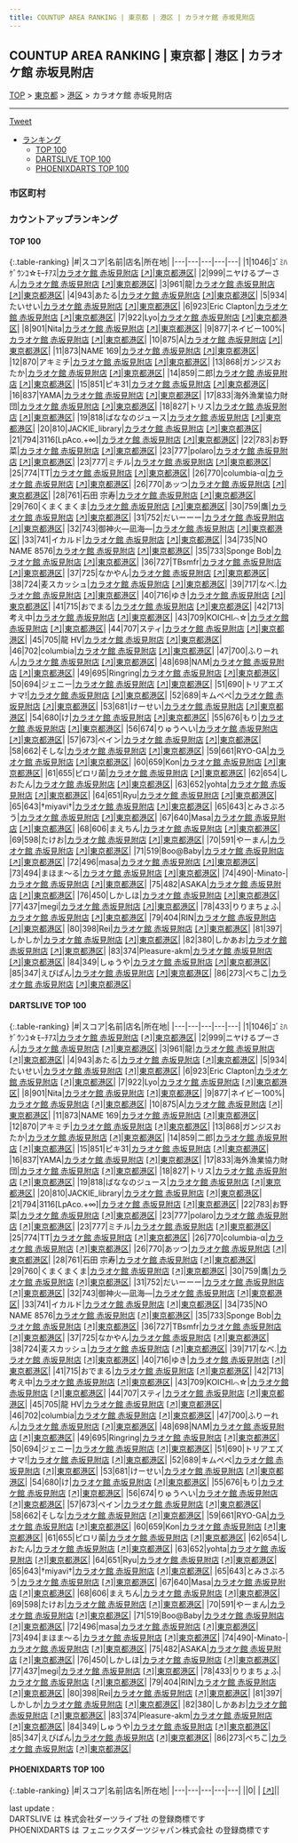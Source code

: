 ```yaml
---
title: COUNTUP AREA RANKING | 東京都 | 港区 | カラオケ館 赤坂見附店
---
```

## COUNTUP AREA RANKING | 東京都 | 港区 | カラオケ館 赤坂見附店

[TOP](/darts/rank/) > [東京都](/darts/rank/東京都/) > [港区](/darts/rank/東京都/港区/) > カラオケ館 赤坂見附店

___

<a href="https://twitter.com/share?ref_src=twsrc%5Etfw" data-text="COUNTUP AREA RANKING | 東京都港区カラオケ館 赤坂見附店" class="twitter-share-button" data-hashtags="DARTSLIVE,PHOENIXDARTS,darts,ダーツ" data-show-count="false">Tweet</a>

* [ランキング](#カウントアップランキング)
    * [TOP 100](#top-100)
    * [DARTSLIVE TOP 100](#dartslive-top-100)
    * [PHOENIXDARTS TOP 100](#phoenixdarts-top-100)

### 市区町村

<ul>

</ul>

### カウントアップランキング

#### TOP 100



{:.table-ranking}
|#|スコア|名前|店名|所在地|
|---|---|---|---|---|
|1|1046|<span class="rank-name-dl">ｺﾞﾐﾊｹﾞｳﾝｺ☆ﾓｰﾁｱｽ</span>|<a href="/darts/rank/shops/045cc229bdb85e05f454cb89828a1cfe.html">カラオケ館 赤坂見附店</a> <a href="https://search.dartslive.com/jp/shop/045cc229bdb85e05f454cb89828a1cfe">[↗]</a>|<a href="/darts/rank/東京都/港区">東京都港区</a>|
|2|999|<span class="rank-name-dl">ニヤけるプーさん</span>|<a href="/darts/rank/shops/045cc229bdb85e05f454cb89828a1cfe.html">カラオケ館 赤坂見附店</a> <a href="https://search.dartslive.com/jp/shop/045cc229bdb85e05f454cb89828a1cfe">[↗]</a>|<a href="/darts/rank/東京都/港区">東京都港区</a>|
|3|961|<span class="rank-name-dl">龍</span>|<a href="/darts/rank/shops/045cc229bdb85e05f454cb89828a1cfe.html">カラオケ館 赤坂見附店</a> <a href="https://search.dartslive.com/jp/shop/045cc229bdb85e05f454cb89828a1cfe">[↗]</a>|<a href="/darts/rank/東京都/港区">東京都港区</a>|
|4|943|<span class="rank-name-dl">あたる</span>|<a href="/darts/rank/shops/045cc229bdb85e05f454cb89828a1cfe.html">カラオケ館 赤坂見附店</a> <a href="https://search.dartslive.com/jp/shop/045cc229bdb85e05f454cb89828a1cfe">[↗]</a>|<a href="/darts/rank/東京都/港区">東京都港区</a>|
|5|934|<span class="rank-name-dl">たいせい</span>|<a href="/darts/rank/shops/045cc229bdb85e05f454cb89828a1cfe.html">カラオケ館 赤坂見附店</a> <a href="https://search.dartslive.com/jp/shop/045cc229bdb85e05f454cb89828a1cfe">[↗]</a>|<a href="/darts/rank/東京都/港区">東京都港区</a>|
|6|923|<span class="rank-name-dl">Eric Clapton</span>|<a href="/darts/rank/shops/045cc229bdb85e05f454cb89828a1cfe.html">カラオケ館 赤坂見附店</a> <a href="https://search.dartslive.com/jp/shop/045cc229bdb85e05f454cb89828a1cfe">[↗]</a>|<a href="/darts/rank/東京都/港区">東京都港区</a>|
|7|922|<span class="rank-name-dl">Lyo</span>|<a href="/darts/rank/shops/045cc229bdb85e05f454cb89828a1cfe.html">カラオケ館 赤坂見附店</a> <a href="https://search.dartslive.com/jp/shop/045cc229bdb85e05f454cb89828a1cfe">[↗]</a>|<a href="/darts/rank/東京都/港区">東京都港区</a>|
|8|901|<span class="rank-name-dl">Nita</span>|<a href="/darts/rank/shops/045cc229bdb85e05f454cb89828a1cfe.html">カラオケ館 赤坂見附店</a> <a href="https://search.dartslive.com/jp/shop/045cc229bdb85e05f454cb89828a1cfe">[↗]</a>|<a href="/darts/rank/東京都/港区">東京都港区</a>|
|9|877|<span class="rank-name-dl">ネイビー100%</span>|<a href="/darts/rank/shops/045cc229bdb85e05f454cb89828a1cfe.html">カラオケ館 赤坂見附店</a> <a href="https://search.dartslive.com/jp/shop/045cc229bdb85e05f454cb89828a1cfe">[↗]</a>|<a href="/darts/rank/東京都/港区">東京都港区</a>|
|10|875|<span class="rank-name-dl">A</span>|<a href="/darts/rank/shops/045cc229bdb85e05f454cb89828a1cfe.html">カラオケ館 赤坂見附店</a> <a href="https://search.dartslive.com/jp/shop/045cc229bdb85e05f454cb89828a1cfe">[↗]</a>|<a href="/darts/rank/東京都/港区">東京都港区</a>|
|11|873|<span class="rank-name-dl">NAME 169</span>|<a href="/darts/rank/shops/045cc229bdb85e05f454cb89828a1cfe.html">カラオケ館 赤坂見附店</a> <a href="https://search.dartslive.com/jp/shop/045cc229bdb85e05f454cb89828a1cfe">[↗]</a>|<a href="/darts/rank/東京都/港区">東京都港区</a>|
|12|870|<span class="rank-name-dl">アキミチ</span>|<a href="/darts/rank/shops/045cc229bdb85e05f454cb89828a1cfe.html">カラオケ館 赤坂見附店</a> <a href="https://search.dartslive.com/jp/shop/045cc229bdb85e05f454cb89828a1cfe">[↗]</a>|<a href="/darts/rank/東京都/港区">東京都港区</a>|
|13|868|<span class="rank-name-dl">ガンジスおたか</span>|<a href="/darts/rank/shops/045cc229bdb85e05f454cb89828a1cfe.html">カラオケ館 赤坂見附店</a> <a href="https://search.dartslive.com/jp/shop/045cc229bdb85e05f454cb89828a1cfe">[↗]</a>|<a href="/darts/rank/東京都/港区">東京都港区</a>|
|14|859|<span class="rank-name-dl">二郎</span>|<a href="/darts/rank/shops/045cc229bdb85e05f454cb89828a1cfe.html">カラオケ館 赤坂見附店</a> <a href="https://search.dartslive.com/jp/shop/045cc229bdb85e05f454cb89828a1cfe">[↗]</a>|<a href="/darts/rank/東京都/港区">東京都港区</a>|
|15|851|<span class="rank-name-dl">ピキ31</span>|<a href="/darts/rank/shops/045cc229bdb85e05f454cb89828a1cfe.html">カラオケ館 赤坂見附店</a> <a href="https://search.dartslive.com/jp/shop/045cc229bdb85e05f454cb89828a1cfe">[↗]</a>|<a href="/darts/rank/東京都/港区">東京都港区</a>|
|16|837|<span class="rank-name-dl">YAMA</span>|<a href="/darts/rank/shops/045cc229bdb85e05f454cb89828a1cfe.html">カラオケ館 赤坂見附店</a> <a href="https://search.dartslive.com/jp/shop/045cc229bdb85e05f454cb89828a1cfe">[↗]</a>|<a href="/darts/rank/東京都/港区">東京都港区</a>|
|17|833|<span class="rank-name-dl">海外漁業協力財団</span>|<a href="/darts/rank/shops/045cc229bdb85e05f454cb89828a1cfe.html">カラオケ館 赤坂見附店</a> <a href="https://search.dartslive.com/jp/shop/045cc229bdb85e05f454cb89828a1cfe">[↗]</a>|<a href="/darts/rank/東京都/港区">東京都港区</a>|
|18|827|<span class="rank-name-dl">トリス</span>|<a href="/darts/rank/shops/045cc229bdb85e05f454cb89828a1cfe.html">カラオケ館 赤坂見附店</a> <a href="https://search.dartslive.com/jp/shop/045cc229bdb85e05f454cb89828a1cfe">[↗]</a>|<a href="/darts/rank/東京都/港区">東京都港区</a>|
|19|818|<span class="rank-name-dl">ばななのジュース</span>|<a href="/darts/rank/shops/045cc229bdb85e05f454cb89828a1cfe.html">カラオケ館 赤坂見附店</a> <a href="https://search.dartslive.com/jp/shop/045cc229bdb85e05f454cb89828a1cfe">[↗]</a>|<a href="/darts/rank/東京都/港区">東京都港区</a>|
|20|810|<span class="rank-name-dl">JACKIE_library</span>|<a href="/darts/rank/shops/045cc229bdb85e05f454cb89828a1cfe.html">カラオケ館 赤坂見附店</a> <a href="https://search.dartslive.com/jp/shop/045cc229bdb85e05f454cb89828a1cfe">[↗]</a>|<a href="/darts/rank/東京都/港区">東京都港区</a>|
|21|794|<span class="rank-name-dl">3116[LpAco.+∞]</span>|<a href="/darts/rank/shops/045cc229bdb85e05f454cb89828a1cfe.html">カラオケ館 赤坂見附店</a> <a href="https://search.dartslive.com/jp/shop/045cc229bdb85e05f454cb89828a1cfe">[↗]</a>|<a href="/darts/rank/東京都/港区">東京都港区</a>|
|22|783|<span class="rank-name-dl">お野菜</span>|<a href="/darts/rank/shops/045cc229bdb85e05f454cb89828a1cfe.html">カラオケ館 赤坂見附店</a> <a href="https://search.dartslive.com/jp/shop/045cc229bdb85e05f454cb89828a1cfe">[↗]</a>|<a href="/darts/rank/東京都/港区">東京都港区</a>|
|23|777|<span class="rank-name-dl">polaro</span>|<a href="/darts/rank/shops/045cc229bdb85e05f454cb89828a1cfe.html">カラオケ館 赤坂見附店</a> <a href="https://search.dartslive.com/jp/shop/045cc229bdb85e05f454cb89828a1cfe">[↗]</a>|<a href="/darts/rank/東京都/港区">東京都港区</a>|
|23|777|<span class="rank-name-dl">ミチル</span>|<a href="/darts/rank/shops/045cc229bdb85e05f454cb89828a1cfe.html">カラオケ館 赤坂見附店</a> <a href="https://search.dartslive.com/jp/shop/045cc229bdb85e05f454cb89828a1cfe">[↗]</a>|<a href="/darts/rank/東京都/港区">東京都港区</a>|
|25|774|<span class="rank-name-dl">TT</span>|<a href="/darts/rank/shops/045cc229bdb85e05f454cb89828a1cfe.html">カラオケ館 赤坂見附店</a> <a href="https://search.dartslive.com/jp/shop/045cc229bdb85e05f454cb89828a1cfe">[↗]</a>|<a href="/darts/rank/東京都/港区">東京都港区</a>|
|26|770|<span class="rank-name-dl">columbia-α</span>|<a href="/darts/rank/shops/045cc229bdb85e05f454cb89828a1cfe.html">カラオケ館 赤坂見附店</a> <a href="https://search.dartslive.com/jp/shop/045cc229bdb85e05f454cb89828a1cfe">[↗]</a>|<a href="/darts/rank/東京都/港区">東京都港区</a>|
|26|770|<span class="rank-name-dl">あッつ</span>|<a href="/darts/rank/shops/045cc229bdb85e05f454cb89828a1cfe.html">カラオケ館 赤坂見附店</a> <a href="https://search.dartslive.com/jp/shop/045cc229bdb85e05f454cb89828a1cfe">[↗]</a>|<a href="/darts/rank/東京都/港区">東京都港区</a>|
|28|761|<span class="rank-name-dl">石田 宗寿</span>|<a href="/darts/rank/shops/045cc229bdb85e05f454cb89828a1cfe.html">カラオケ館 赤坂見附店</a> <a href="https://search.dartslive.com/jp/shop/045cc229bdb85e05f454cb89828a1cfe">[↗]</a>|<a href="/darts/rank/東京都/港区">東京都港区</a>|
|29|760|<span class="rank-name-dl">くまくまくま</span>|<a href="/darts/rank/shops/045cc229bdb85e05f454cb89828a1cfe.html">カラオケ館 赤坂見附店</a> <a href="https://search.dartslive.com/jp/shop/045cc229bdb85e05f454cb89828a1cfe">[↗]</a>|<a href="/darts/rank/東京都/港区">東京都港区</a>|
|30|759|<span class="rank-name-dl">鷹</span>|<a href="/darts/rank/shops/045cc229bdb85e05f454cb89828a1cfe.html">カラオケ館 赤坂見附店</a> <a href="https://search.dartslive.com/jp/shop/045cc229bdb85e05f454cb89828a1cfe">[↗]</a>|<a href="/darts/rank/東京都/港区">東京都港区</a>|
|31|752|<span class="rank-name-dl">だいーーー</span>|<a href="/darts/rank/shops/045cc229bdb85e05f454cb89828a1cfe.html">カラオケ館 赤坂見附店</a> <a href="https://search.dartslive.com/jp/shop/045cc229bdb85e05f454cb89828a1cfe">[↗]</a>|<a href="/darts/rank/東京都/港区">東京都港区</a>|
|32|743|<span class="rank-name-dl">御神火―凪海―</span>|<a href="/darts/rank/shops/045cc229bdb85e05f454cb89828a1cfe.html">カラオケ館 赤坂見附店</a> <a href="https://search.dartslive.com/jp/shop/045cc229bdb85e05f454cb89828a1cfe">[↗]</a>|<a href="/darts/rank/東京都/港区">東京都港区</a>|
|33|741|<span class="rank-name-dl">イカルド</span>|<a href="/darts/rank/shops/045cc229bdb85e05f454cb89828a1cfe.html">カラオケ館 赤坂見附店</a> <a href="https://search.dartslive.com/jp/shop/045cc229bdb85e05f454cb89828a1cfe">[↗]</a>|<a href="/darts/rank/東京都/港区">東京都港区</a>|
|34|735|<span class="rank-name-dl">NO NAME 8576</span>|<a href="/darts/rank/shops/045cc229bdb85e05f454cb89828a1cfe.html">カラオケ館 赤坂見附店</a> <a href="https://search.dartslive.com/jp/shop/045cc229bdb85e05f454cb89828a1cfe">[↗]</a>|<a href="/darts/rank/東京都/港区">東京都港区</a>|
|35|733|<span class="rank-name-dl">Sponge Bob</span>|<a href="/darts/rank/shops/045cc229bdb85e05f454cb89828a1cfe.html">カラオケ館 赤坂見附店</a> <a href="https://search.dartslive.com/jp/shop/045cc229bdb85e05f454cb89828a1cfe">[↗]</a>|<a href="/darts/rank/東京都/港区">東京都港区</a>|
|36|727|<span class="rank-name-dl">TBsmfr</span>|<a href="/darts/rank/shops/045cc229bdb85e05f454cb89828a1cfe.html">カラオケ館 赤坂見附店</a> <a href="https://search.dartslive.com/jp/shop/045cc229bdb85e05f454cb89828a1cfe">[↗]</a>|<a href="/darts/rank/東京都/港区">東京都港区</a>|
|37|725|<span class="rank-name-dl">なかやん</span>|<a href="/darts/rank/shops/045cc229bdb85e05f454cb89828a1cfe.html">カラオケ館 赤坂見附店</a> <a href="https://search.dartslive.com/jp/shop/045cc229bdb85e05f454cb89828a1cfe">[↗]</a>|<a href="/darts/rank/東京都/港区">東京都港区</a>|
|38|724|<span class="rank-name-dl">麦スカッシュ</span>|<a href="/darts/rank/shops/045cc229bdb85e05f454cb89828a1cfe.html">カラオケ館 赤坂見附店</a> <a href="https://search.dartslive.com/jp/shop/045cc229bdb85e05f454cb89828a1cfe">[↗]</a>|<a href="/darts/rank/東京都/港区">東京都港区</a>|
|39|717|<span class="rank-name-dl">なべ.</span>|<a href="/darts/rank/shops/045cc229bdb85e05f454cb89828a1cfe.html">カラオケ館 赤坂見附店</a> <a href="https://search.dartslive.com/jp/shop/045cc229bdb85e05f454cb89828a1cfe">[↗]</a>|<a href="/darts/rank/東京都/港区">東京都港区</a>|
|40|716|<span class="rank-name-dl">ゆき</span>|<a href="/darts/rank/shops/045cc229bdb85e05f454cb89828a1cfe.html">カラオケ館 赤坂見附店</a> <a href="https://search.dartslive.com/jp/shop/045cc229bdb85e05f454cb89828a1cfe">[↗]</a>|<a href="/darts/rank/東京都/港区">東京都港区</a>|
|41|715|<span class="rank-name-dl">おでまる</span>|<a href="/darts/rank/shops/045cc229bdb85e05f454cb89828a1cfe.html">カラオケ館 赤坂見附店</a> <a href="https://search.dartslive.com/jp/shop/045cc229bdb85e05f454cb89828a1cfe">[↗]</a>|<a href="/darts/rank/東京都/港区">東京都港区</a>|
|42|713|<span class="rank-name-dl">考え中</span>|<a href="/darts/rank/shops/045cc229bdb85e05f454cb89828a1cfe.html">カラオケ館 赤坂見附店</a> <a href="https://search.dartslive.com/jp/shop/045cc229bdb85e05f454cb89828a1cfe">[↗]</a>|<a href="/darts/rank/東京都/港区">東京都港区</a>|
|43|709|<span class="rank-name-dl">KOICHI⌒☆</span>|<a href="/darts/rank/shops/045cc229bdb85e05f454cb89828a1cfe.html">カラオケ館 赤坂見附店</a> <a href="https://search.dartslive.com/jp/shop/045cc229bdb85e05f454cb89828a1cfe">[↗]</a>|<a href="/darts/rank/東京都/港区">東京都港区</a>|
|44|707|<span class="rank-name-dl">スティ</span>|<a href="/darts/rank/shops/045cc229bdb85e05f454cb89828a1cfe.html">カラオケ館 赤坂見附店</a> <a href="https://search.dartslive.com/jp/shop/045cc229bdb85e05f454cb89828a1cfe">[↗]</a>|<a href="/darts/rank/東京都/港区">東京都港区</a>|
|45|705|<span class="rank-name-dl">龍 HV</span>|<a href="/darts/rank/shops/045cc229bdb85e05f454cb89828a1cfe.html">カラオケ館 赤坂見附店</a> <a href="https://search.dartslive.com/jp/shop/045cc229bdb85e05f454cb89828a1cfe">[↗]</a>|<a href="/darts/rank/東京都/港区">東京都港区</a>|
|46|702|<span class="rank-name-dl">columbia</span>|<a href="/darts/rank/shops/045cc229bdb85e05f454cb89828a1cfe.html">カラオケ館 赤坂見附店</a> <a href="https://search.dartslive.com/jp/shop/045cc229bdb85e05f454cb89828a1cfe">[↗]</a>|<a href="/darts/rank/東京都/港区">東京都港区</a>|
|47|700|<span class="rank-name-dl">ふりーれん</span>|<a href="/darts/rank/shops/045cc229bdb85e05f454cb89828a1cfe.html">カラオケ館 赤坂見附店</a> <a href="https://search.dartslive.com/jp/shop/045cc229bdb85e05f454cb89828a1cfe">[↗]</a>|<a href="/darts/rank/東京都/港区">東京都港区</a>|
|48|698|<span class="rank-name-dl">NΛM</span>|<a href="/darts/rank/shops/045cc229bdb85e05f454cb89828a1cfe.html">カラオケ館 赤坂見附店</a> <a href="https://search.dartslive.com/jp/shop/045cc229bdb85e05f454cb89828a1cfe">[↗]</a>|<a href="/darts/rank/東京都/港区">東京都港区</a>|
|49|695|<span class="rank-name-dl">Ringring</span>|<a href="/darts/rank/shops/045cc229bdb85e05f454cb89828a1cfe.html">カラオケ館 赤坂見附店</a> <a href="https://search.dartslive.com/jp/shop/045cc229bdb85e05f454cb89828a1cfe">[↗]</a>|<a href="/darts/rank/東京都/港区">東京都港区</a>|
|50|694|<span class="rank-name-dl">ジェニー</span>|<a href="/darts/rank/shops/045cc229bdb85e05f454cb89828a1cfe.html">カラオケ館 赤坂見附店</a> <a href="https://search.dartslive.com/jp/shop/045cc229bdb85e05f454cb89828a1cfe">[↗]</a>|<a href="/darts/rank/東京都/港区">東京都港区</a>|
|51|690|<span class="rank-name-dl">トリアエズナマ!</span>|<a href="/darts/rank/shops/045cc229bdb85e05f454cb89828a1cfe.html">カラオケ館 赤坂見附店</a> <a href="https://search.dartslive.com/jp/shop/045cc229bdb85e05f454cb89828a1cfe">[↗]</a>|<a href="/darts/rank/東京都/港区">東京都港区</a>|
|52|689|<span class="rank-name-dl">キムぺぺ</span>|<a href="/darts/rank/shops/045cc229bdb85e05f454cb89828a1cfe.html">カラオケ館 赤坂見附店</a> <a href="https://search.dartslive.com/jp/shop/045cc229bdb85e05f454cb89828a1cfe">[↗]</a>|<a href="/darts/rank/東京都/港区">東京都港区</a>|
|53|681|<span class="rank-name-dl">けーせい</span>|<a href="/darts/rank/shops/045cc229bdb85e05f454cb89828a1cfe.html">カラオケ館 赤坂見附店</a> <a href="https://search.dartslive.com/jp/shop/045cc229bdb85e05f454cb89828a1cfe">[↗]</a>|<a href="/darts/rank/東京都/港区">東京都港区</a>|
|54|680|<span class="rank-name-dl">け</span>|<a href="/darts/rank/shops/045cc229bdb85e05f454cb89828a1cfe.html">カラオケ館 赤坂見附店</a> <a href="https://search.dartslive.com/jp/shop/045cc229bdb85e05f454cb89828a1cfe">[↗]</a>|<a href="/darts/rank/東京都/港区">東京都港区</a>|
|55|676|<span class="rank-name-dl">もり</span>|<a href="/darts/rank/shops/045cc229bdb85e05f454cb89828a1cfe.html">カラオケ館 赤坂見附店</a> <a href="https://search.dartslive.com/jp/shop/045cc229bdb85e05f454cb89828a1cfe">[↗]</a>|<a href="/darts/rank/東京都/港区">東京都港区</a>|
|56|674|<span class="rank-name-dl">りゅうへい</span>|<a href="/darts/rank/shops/045cc229bdb85e05f454cb89828a1cfe.html">カラオケ館 赤坂見附店</a> <a href="https://search.dartslive.com/jp/shop/045cc229bdb85e05f454cb89828a1cfe">[↗]</a>|<a href="/darts/rank/東京都/港区">東京都港区</a>|
|57|673|<span class="rank-name-dl">ペイン</span>|<a href="/darts/rank/shops/045cc229bdb85e05f454cb89828a1cfe.html">カラオケ館 赤坂見附店</a> <a href="https://search.dartslive.com/jp/shop/045cc229bdb85e05f454cb89828a1cfe">[↗]</a>|<a href="/darts/rank/東京都/港区">東京都港区</a>|
|58|662|<span class="rank-name-dl">そしな</span>|<a href="/darts/rank/shops/045cc229bdb85e05f454cb89828a1cfe.html">カラオケ館 赤坂見附店</a> <a href="https://search.dartslive.com/jp/shop/045cc229bdb85e05f454cb89828a1cfe">[↗]</a>|<a href="/darts/rank/東京都/港区">東京都港区</a>|
|59|661|<span class="rank-name-dl">RYO-GA</span>|<a href="/darts/rank/shops/045cc229bdb85e05f454cb89828a1cfe.html">カラオケ館 赤坂見附店</a> <a href="https://search.dartslive.com/jp/shop/045cc229bdb85e05f454cb89828a1cfe">[↗]</a>|<a href="/darts/rank/東京都/港区">東京都港区</a>|
|60|659|<span class="rank-name-dl">Kon</span>|<a href="/darts/rank/shops/045cc229bdb85e05f454cb89828a1cfe.html">カラオケ館 赤坂見附店</a> <a href="https://search.dartslive.com/jp/shop/045cc229bdb85e05f454cb89828a1cfe">[↗]</a>|<a href="/darts/rank/東京都/港区">東京都港区</a>|
|61|655|<span class="rank-name-dl">ピロリ菌</span>|<a href="/darts/rank/shops/045cc229bdb85e05f454cb89828a1cfe.html">カラオケ館 赤坂見附店</a> <a href="https://search.dartslive.com/jp/shop/045cc229bdb85e05f454cb89828a1cfe">[↗]</a>|<a href="/darts/rank/東京都/港区">東京都港区</a>|
|62|654|<span class="rank-name-dl">しおたん</span>|<a href="/darts/rank/shops/045cc229bdb85e05f454cb89828a1cfe.html">カラオケ館 赤坂見附店</a> <a href="https://search.dartslive.com/jp/shop/045cc229bdb85e05f454cb89828a1cfe">[↗]</a>|<a href="/darts/rank/東京都/港区">東京都港区</a>|
|63|652|<span class="rank-name-dl">yohta</span>|<a href="/darts/rank/shops/045cc229bdb85e05f454cb89828a1cfe.html">カラオケ館 赤坂見附店</a> <a href="https://search.dartslive.com/jp/shop/045cc229bdb85e05f454cb89828a1cfe">[↗]</a>|<a href="/darts/rank/東京都/港区">東京都港区</a>|
|64|651|<span class="rank-name-dl">Ryu</span>|<a href="/darts/rank/shops/045cc229bdb85e05f454cb89828a1cfe.html">カラオケ館 赤坂見附店</a> <a href="https://search.dartslive.com/jp/shop/045cc229bdb85e05f454cb89828a1cfe">[↗]</a>|<a href="/darts/rank/東京都/港区">東京都港区</a>|
|65|643|<span class="rank-name-dl">†miyavi†</span>|<a href="/darts/rank/shops/045cc229bdb85e05f454cb89828a1cfe.html">カラオケ館 赤坂見附店</a> <a href="https://search.dartslive.com/jp/shop/045cc229bdb85e05f454cb89828a1cfe">[↗]</a>|<a href="/darts/rank/東京都/港区">東京都港区</a>|
|65|643|<span class="rank-name-dl">とみさぶろう</span>|<a href="/darts/rank/shops/045cc229bdb85e05f454cb89828a1cfe.html">カラオケ館 赤坂見附店</a> <a href="https://search.dartslive.com/jp/shop/045cc229bdb85e05f454cb89828a1cfe">[↗]</a>|<a href="/darts/rank/東京都/港区">東京都港区</a>|
|67|640|<span class="rank-name-dl">Masa</span>|<a href="/darts/rank/shops/045cc229bdb85e05f454cb89828a1cfe.html">カラオケ館 赤坂見附店</a> <a href="https://search.dartslive.com/jp/shop/045cc229bdb85e05f454cb89828a1cfe">[↗]</a>|<a href="/darts/rank/東京都/港区">東京都港区</a>|
|68|606|<span class="rank-name-dl">まえちん</span>|<a href="/darts/rank/shops/045cc229bdb85e05f454cb89828a1cfe.html">カラオケ館 赤坂見附店</a> <a href="https://search.dartslive.com/jp/shop/045cc229bdb85e05f454cb89828a1cfe">[↗]</a>|<a href="/darts/rank/東京都/港区">東京都港区</a>|
|69|598|<span class="rank-name-dl">たけお</span>|<a href="/darts/rank/shops/045cc229bdb85e05f454cb89828a1cfe.html">カラオケ館 赤坂見附店</a> <a href="https://search.dartslive.com/jp/shop/045cc229bdb85e05f454cb89828a1cfe">[↗]</a>|<a href="/darts/rank/東京都/港区">東京都港区</a>|
|70|591|<span class="rank-name-dl">やーまん</span>|<a href="/darts/rank/shops/045cc229bdb85e05f454cb89828a1cfe.html">カラオケ館 赤坂見附店</a> <a href="https://search.dartslive.com/jp/shop/045cc229bdb85e05f454cb89828a1cfe">[↗]</a>|<a href="/darts/rank/東京都/港区">東京都港区</a>|
|71|519|<span class="rank-name-dl">Boo@Baby</span>|<a href="/darts/rank/shops/045cc229bdb85e05f454cb89828a1cfe.html">カラオケ館 赤坂見附店</a> <a href="https://search.dartslive.com/jp/shop/045cc229bdb85e05f454cb89828a1cfe">[↗]</a>|<a href="/darts/rank/東京都/港区">東京都港区</a>|
|72|496|<span class="rank-name-dl">masa</span>|<a href="/darts/rank/shops/045cc229bdb85e05f454cb89828a1cfe.html">カラオケ館 赤坂見附店</a> <a href="https://search.dartslive.com/jp/shop/045cc229bdb85e05f454cb89828a1cfe">[↗]</a>|<a href="/darts/rank/東京都/港区">東京都港区</a>|
|73|494|<span class="rank-name-dl">まほま〜る</span>|<a href="/darts/rank/shops/045cc229bdb85e05f454cb89828a1cfe.html">カラオケ館 赤坂見附店</a> <a href="https://search.dartslive.com/jp/shop/045cc229bdb85e05f454cb89828a1cfe">[↗]</a>|<a href="/darts/rank/東京都/港区">東京都港区</a>|
|74|490|<span class="rank-name-dl">-Minato-</span>|<a href="/darts/rank/shops/045cc229bdb85e05f454cb89828a1cfe.html">カラオケ館 赤坂見附店</a> <a href="https://search.dartslive.com/jp/shop/045cc229bdb85e05f454cb89828a1cfe">[↗]</a>|<a href="/darts/rank/東京都/港区">東京都港区</a>|
|75|482|<span class="rank-name-dl">ASAKA</span>|<a href="/darts/rank/shops/045cc229bdb85e05f454cb89828a1cfe.html">カラオケ館 赤坂見附店</a> <a href="https://search.dartslive.com/jp/shop/045cc229bdb85e05f454cb89828a1cfe">[↗]</a>|<a href="/darts/rank/東京都/港区">東京都港区</a>|
|76|450|<span class="rank-name-dl">しかしほ</span>|<a href="/darts/rank/shops/045cc229bdb85e05f454cb89828a1cfe.html">カラオケ館 赤坂見附店</a> <a href="https://search.dartslive.com/jp/shop/045cc229bdb85e05f454cb89828a1cfe">[↗]</a>|<a href="/darts/rank/東京都/港区">東京都港区</a>|
|77|437|<span class="rank-name-dl">megi</span>|<a href="/darts/rank/shops/045cc229bdb85e05f454cb89828a1cfe.html">カラオケ館 赤坂見附店</a> <a href="https://search.dartslive.com/jp/shop/045cc229bdb85e05f454cb89828a1cfe">[↗]</a>|<a href="/darts/rank/東京都/港区">東京都港区</a>|
|78|433|<span class="rank-name-dl">りりまちょふ</span>|<a href="/darts/rank/shops/045cc229bdb85e05f454cb89828a1cfe.html">カラオケ館 赤坂見附店</a> <a href="https://search.dartslive.com/jp/shop/045cc229bdb85e05f454cb89828a1cfe">[↗]</a>|<a href="/darts/rank/東京都/港区">東京都港区</a>|
|79|404|<span class="rank-name-dl">RIN</span>|<a href="/darts/rank/shops/045cc229bdb85e05f454cb89828a1cfe.html">カラオケ館 赤坂見附店</a> <a href="https://search.dartslive.com/jp/shop/045cc229bdb85e05f454cb89828a1cfe">[↗]</a>|<a href="/darts/rank/東京都/港区">東京都港区</a>|
|80|398|<span class="rank-name-dl">Rei</span>|<a href="/darts/rank/shops/045cc229bdb85e05f454cb89828a1cfe.html">カラオケ館 赤坂見附店</a> <a href="https://search.dartslive.com/jp/shop/045cc229bdb85e05f454cb89828a1cfe">[↗]</a>|<a href="/darts/rank/東京都/港区">東京都港区</a>|
|81|397|<span class="rank-name-dl">しかしか</span>|<a href="/darts/rank/shops/045cc229bdb85e05f454cb89828a1cfe.html">カラオケ館 赤坂見附店</a> <a href="https://search.dartslive.com/jp/shop/045cc229bdb85e05f454cb89828a1cfe">[↗]</a>|<a href="/darts/rank/東京都/港区">東京都港区</a>|
|82|380|<span class="rank-name-dl">しかあお</span>|<a href="/darts/rank/shops/045cc229bdb85e05f454cb89828a1cfe.html">カラオケ館 赤坂見附店</a> <a href="https://search.dartslive.com/jp/shop/045cc229bdb85e05f454cb89828a1cfe">[↗]</a>|<a href="/darts/rank/東京都/港区">東京都港区</a>|
|83|374|<span class="rank-name-dl">Pleasure-akm</span>|<a href="/darts/rank/shops/045cc229bdb85e05f454cb89828a1cfe.html">カラオケ館 赤坂見附店</a> <a href="https://search.dartslive.com/jp/shop/045cc229bdb85e05f454cb89828a1cfe">[↗]</a>|<a href="/darts/rank/東京都/港区">東京都港区</a>|
|84|349|<span class="rank-name-dl">しゅうや</span>|<a href="/darts/rank/shops/045cc229bdb85e05f454cb89828a1cfe.html">カラオケ館 赤坂見附店</a> <a href="https://search.dartslive.com/jp/shop/045cc229bdb85e05f454cb89828a1cfe">[↗]</a>|<a href="/darts/rank/東京都/港区">東京都港区</a>|
|85|347|<span class="rank-name-dl">えびぱん</span>|<a href="/darts/rank/shops/045cc229bdb85e05f454cb89828a1cfe.html">カラオケ館 赤坂見附店</a> <a href="https://search.dartslive.com/jp/shop/045cc229bdb85e05f454cb89828a1cfe">[↗]</a>|<a href="/darts/rank/東京都/港区">東京都港区</a>|
|86|273|<span class="rank-name-dl">ぺちこ</span>|<a href="/darts/rank/shops/045cc229bdb85e05f454cb89828a1cfe.html">カラオケ館 赤坂見附店</a> <a href="https://search.dartslive.com/jp/shop/045cc229bdb85e05f454cb89828a1cfe">[↗]</a>|<a href="/darts/rank/東京都/港区">東京都港区</a>|


#### DARTSLIVE TOP 100



{:.table-ranking}
|#|スコア|名前|店名|所在地|
|---|---|---|---|---|
|1|1046|<span class="rank-name-dl">ｺﾞﾐﾊｹﾞｳﾝｺ☆ﾓｰﾁｱｽ</span>|<a href="/darts/rank/shops/045cc229bdb85e05f454cb89828a1cfe.html">カラオケ館 赤坂見附店</a> <a href="https://search.dartslive.com/jp/shop/045cc229bdb85e05f454cb89828a1cfe">[↗]</a>|<a href="/darts/rank/東京都/港区">東京都港区</a>|
|2|999|<span class="rank-name-dl">ニヤけるプーさん</span>|<a href="/darts/rank/shops/045cc229bdb85e05f454cb89828a1cfe.html">カラオケ館 赤坂見附店</a> <a href="https://search.dartslive.com/jp/shop/045cc229bdb85e05f454cb89828a1cfe">[↗]</a>|<a href="/darts/rank/東京都/港区">東京都港区</a>|
|3|961|<span class="rank-name-dl">龍</span>|<a href="/darts/rank/shops/045cc229bdb85e05f454cb89828a1cfe.html">カラオケ館 赤坂見附店</a> <a href="https://search.dartslive.com/jp/shop/045cc229bdb85e05f454cb89828a1cfe">[↗]</a>|<a href="/darts/rank/東京都/港区">東京都港区</a>|
|4|943|<span class="rank-name-dl">あたる</span>|<a href="/darts/rank/shops/045cc229bdb85e05f454cb89828a1cfe.html">カラオケ館 赤坂見附店</a> <a href="https://search.dartslive.com/jp/shop/045cc229bdb85e05f454cb89828a1cfe">[↗]</a>|<a href="/darts/rank/東京都/港区">東京都港区</a>|
|5|934|<span class="rank-name-dl">たいせい</span>|<a href="/darts/rank/shops/045cc229bdb85e05f454cb89828a1cfe.html">カラオケ館 赤坂見附店</a> <a href="https://search.dartslive.com/jp/shop/045cc229bdb85e05f454cb89828a1cfe">[↗]</a>|<a href="/darts/rank/東京都/港区">東京都港区</a>|
|6|923|<span class="rank-name-dl">Eric Clapton</span>|<a href="/darts/rank/shops/045cc229bdb85e05f454cb89828a1cfe.html">カラオケ館 赤坂見附店</a> <a href="https://search.dartslive.com/jp/shop/045cc229bdb85e05f454cb89828a1cfe">[↗]</a>|<a href="/darts/rank/東京都/港区">東京都港区</a>|
|7|922|<span class="rank-name-dl">Lyo</span>|<a href="/darts/rank/shops/045cc229bdb85e05f454cb89828a1cfe.html">カラオケ館 赤坂見附店</a> <a href="https://search.dartslive.com/jp/shop/045cc229bdb85e05f454cb89828a1cfe">[↗]</a>|<a href="/darts/rank/東京都/港区">東京都港区</a>|
|8|901|<span class="rank-name-dl">Nita</span>|<a href="/darts/rank/shops/045cc229bdb85e05f454cb89828a1cfe.html">カラオケ館 赤坂見附店</a> <a href="https://search.dartslive.com/jp/shop/045cc229bdb85e05f454cb89828a1cfe">[↗]</a>|<a href="/darts/rank/東京都/港区">東京都港区</a>|
|9|877|<span class="rank-name-dl">ネイビー100%</span>|<a href="/darts/rank/shops/045cc229bdb85e05f454cb89828a1cfe.html">カラオケ館 赤坂見附店</a> <a href="https://search.dartslive.com/jp/shop/045cc229bdb85e05f454cb89828a1cfe">[↗]</a>|<a href="/darts/rank/東京都/港区">東京都港区</a>|
|10|875|<span class="rank-name-dl">A</span>|<a href="/darts/rank/shops/045cc229bdb85e05f454cb89828a1cfe.html">カラオケ館 赤坂見附店</a> <a href="https://search.dartslive.com/jp/shop/045cc229bdb85e05f454cb89828a1cfe">[↗]</a>|<a href="/darts/rank/東京都/港区">東京都港区</a>|
|11|873|<span class="rank-name-dl">NAME 169</span>|<a href="/darts/rank/shops/045cc229bdb85e05f454cb89828a1cfe.html">カラオケ館 赤坂見附店</a> <a href="https://search.dartslive.com/jp/shop/045cc229bdb85e05f454cb89828a1cfe">[↗]</a>|<a href="/darts/rank/東京都/港区">東京都港区</a>|
|12|870|<span class="rank-name-dl">アキミチ</span>|<a href="/darts/rank/shops/045cc229bdb85e05f454cb89828a1cfe.html">カラオケ館 赤坂見附店</a> <a href="https://search.dartslive.com/jp/shop/045cc229bdb85e05f454cb89828a1cfe">[↗]</a>|<a href="/darts/rank/東京都/港区">東京都港区</a>|
|13|868|<span class="rank-name-dl">ガンジスおたか</span>|<a href="/darts/rank/shops/045cc229bdb85e05f454cb89828a1cfe.html">カラオケ館 赤坂見附店</a> <a href="https://search.dartslive.com/jp/shop/045cc229bdb85e05f454cb89828a1cfe">[↗]</a>|<a href="/darts/rank/東京都/港区">東京都港区</a>|
|14|859|<span class="rank-name-dl">二郎</span>|<a href="/darts/rank/shops/045cc229bdb85e05f454cb89828a1cfe.html">カラオケ館 赤坂見附店</a> <a href="https://search.dartslive.com/jp/shop/045cc229bdb85e05f454cb89828a1cfe">[↗]</a>|<a href="/darts/rank/東京都/港区">東京都港区</a>|
|15|851|<span class="rank-name-dl">ピキ31</span>|<a href="/darts/rank/shops/045cc229bdb85e05f454cb89828a1cfe.html">カラオケ館 赤坂見附店</a> <a href="https://search.dartslive.com/jp/shop/045cc229bdb85e05f454cb89828a1cfe">[↗]</a>|<a href="/darts/rank/東京都/港区">東京都港区</a>|
|16|837|<span class="rank-name-dl">YAMA</span>|<a href="/darts/rank/shops/045cc229bdb85e05f454cb89828a1cfe.html">カラオケ館 赤坂見附店</a> <a href="https://search.dartslive.com/jp/shop/045cc229bdb85e05f454cb89828a1cfe">[↗]</a>|<a href="/darts/rank/東京都/港区">東京都港区</a>|
|17|833|<span class="rank-name-dl">海外漁業協力財団</span>|<a href="/darts/rank/shops/045cc229bdb85e05f454cb89828a1cfe.html">カラオケ館 赤坂見附店</a> <a href="https://search.dartslive.com/jp/shop/045cc229bdb85e05f454cb89828a1cfe">[↗]</a>|<a href="/darts/rank/東京都/港区">東京都港区</a>|
|18|827|<span class="rank-name-dl">トリス</span>|<a href="/darts/rank/shops/045cc229bdb85e05f454cb89828a1cfe.html">カラオケ館 赤坂見附店</a> <a href="https://search.dartslive.com/jp/shop/045cc229bdb85e05f454cb89828a1cfe">[↗]</a>|<a href="/darts/rank/東京都/港区">東京都港区</a>|
|19|818|<span class="rank-name-dl">ばななのジュース</span>|<a href="/darts/rank/shops/045cc229bdb85e05f454cb89828a1cfe.html">カラオケ館 赤坂見附店</a> <a href="https://search.dartslive.com/jp/shop/045cc229bdb85e05f454cb89828a1cfe">[↗]</a>|<a href="/darts/rank/東京都/港区">東京都港区</a>|
|20|810|<span class="rank-name-dl">JACKIE_library</span>|<a href="/darts/rank/shops/045cc229bdb85e05f454cb89828a1cfe.html">カラオケ館 赤坂見附店</a> <a href="https://search.dartslive.com/jp/shop/045cc229bdb85e05f454cb89828a1cfe">[↗]</a>|<a href="/darts/rank/東京都/港区">東京都港区</a>|
|21|794|<span class="rank-name-dl">3116[LpAco.+∞]</span>|<a href="/darts/rank/shops/045cc229bdb85e05f454cb89828a1cfe.html">カラオケ館 赤坂見附店</a> <a href="https://search.dartslive.com/jp/shop/045cc229bdb85e05f454cb89828a1cfe">[↗]</a>|<a href="/darts/rank/東京都/港区">東京都港区</a>|
|22|783|<span class="rank-name-dl">お野菜</span>|<a href="/darts/rank/shops/045cc229bdb85e05f454cb89828a1cfe.html">カラオケ館 赤坂見附店</a> <a href="https://search.dartslive.com/jp/shop/045cc229bdb85e05f454cb89828a1cfe">[↗]</a>|<a href="/darts/rank/東京都/港区">東京都港区</a>|
|23|777|<span class="rank-name-dl">polaro</span>|<a href="/darts/rank/shops/045cc229bdb85e05f454cb89828a1cfe.html">カラオケ館 赤坂見附店</a> <a href="https://search.dartslive.com/jp/shop/045cc229bdb85e05f454cb89828a1cfe">[↗]</a>|<a href="/darts/rank/東京都/港区">東京都港区</a>|
|23|777|<span class="rank-name-dl">ミチル</span>|<a href="/darts/rank/shops/045cc229bdb85e05f454cb89828a1cfe.html">カラオケ館 赤坂見附店</a> <a href="https://search.dartslive.com/jp/shop/045cc229bdb85e05f454cb89828a1cfe">[↗]</a>|<a href="/darts/rank/東京都/港区">東京都港区</a>|
|25|774|<span class="rank-name-dl">TT</span>|<a href="/darts/rank/shops/045cc229bdb85e05f454cb89828a1cfe.html">カラオケ館 赤坂見附店</a> <a href="https://search.dartslive.com/jp/shop/045cc229bdb85e05f454cb89828a1cfe">[↗]</a>|<a href="/darts/rank/東京都/港区">東京都港区</a>|
|26|770|<span class="rank-name-dl">columbia-α</span>|<a href="/darts/rank/shops/045cc229bdb85e05f454cb89828a1cfe.html">カラオケ館 赤坂見附店</a> <a href="https://search.dartslive.com/jp/shop/045cc229bdb85e05f454cb89828a1cfe">[↗]</a>|<a href="/darts/rank/東京都/港区">東京都港区</a>|
|26|770|<span class="rank-name-dl">あッつ</span>|<a href="/darts/rank/shops/045cc229bdb85e05f454cb89828a1cfe.html">カラオケ館 赤坂見附店</a> <a href="https://search.dartslive.com/jp/shop/045cc229bdb85e05f454cb89828a1cfe">[↗]</a>|<a href="/darts/rank/東京都/港区">東京都港区</a>|
|28|761|<span class="rank-name-dl">石田 宗寿</span>|<a href="/darts/rank/shops/045cc229bdb85e05f454cb89828a1cfe.html">カラオケ館 赤坂見附店</a> <a href="https://search.dartslive.com/jp/shop/045cc229bdb85e05f454cb89828a1cfe">[↗]</a>|<a href="/darts/rank/東京都/港区">東京都港区</a>|
|29|760|<span class="rank-name-dl">くまくまくま</span>|<a href="/darts/rank/shops/045cc229bdb85e05f454cb89828a1cfe.html">カラオケ館 赤坂見附店</a> <a href="https://search.dartslive.com/jp/shop/045cc229bdb85e05f454cb89828a1cfe">[↗]</a>|<a href="/darts/rank/東京都/港区">東京都港区</a>|
|30|759|<span class="rank-name-dl">鷹</span>|<a href="/darts/rank/shops/045cc229bdb85e05f454cb89828a1cfe.html">カラオケ館 赤坂見附店</a> <a href="https://search.dartslive.com/jp/shop/045cc229bdb85e05f454cb89828a1cfe">[↗]</a>|<a href="/darts/rank/東京都/港区">東京都港区</a>|
|31|752|<span class="rank-name-dl">だいーーー</span>|<a href="/darts/rank/shops/045cc229bdb85e05f454cb89828a1cfe.html">カラオケ館 赤坂見附店</a> <a href="https://search.dartslive.com/jp/shop/045cc229bdb85e05f454cb89828a1cfe">[↗]</a>|<a href="/darts/rank/東京都/港区">東京都港区</a>|
|32|743|<span class="rank-name-dl">御神火―凪海―</span>|<a href="/darts/rank/shops/045cc229bdb85e05f454cb89828a1cfe.html">カラオケ館 赤坂見附店</a> <a href="https://search.dartslive.com/jp/shop/045cc229bdb85e05f454cb89828a1cfe">[↗]</a>|<a href="/darts/rank/東京都/港区">東京都港区</a>|
|33|741|<span class="rank-name-dl">イカルド</span>|<a href="/darts/rank/shops/045cc229bdb85e05f454cb89828a1cfe.html">カラオケ館 赤坂見附店</a> <a href="https://search.dartslive.com/jp/shop/045cc229bdb85e05f454cb89828a1cfe">[↗]</a>|<a href="/darts/rank/東京都/港区">東京都港区</a>|
|34|735|<span class="rank-name-dl">NO NAME 8576</span>|<a href="/darts/rank/shops/045cc229bdb85e05f454cb89828a1cfe.html">カラオケ館 赤坂見附店</a> <a href="https://search.dartslive.com/jp/shop/045cc229bdb85e05f454cb89828a1cfe">[↗]</a>|<a href="/darts/rank/東京都/港区">東京都港区</a>|
|35|733|<span class="rank-name-dl">Sponge Bob</span>|<a href="/darts/rank/shops/045cc229bdb85e05f454cb89828a1cfe.html">カラオケ館 赤坂見附店</a> <a href="https://search.dartslive.com/jp/shop/045cc229bdb85e05f454cb89828a1cfe">[↗]</a>|<a href="/darts/rank/東京都/港区">東京都港区</a>|
|36|727|<span class="rank-name-dl">TBsmfr</span>|<a href="/darts/rank/shops/045cc229bdb85e05f454cb89828a1cfe.html">カラオケ館 赤坂見附店</a> <a href="https://search.dartslive.com/jp/shop/045cc229bdb85e05f454cb89828a1cfe">[↗]</a>|<a href="/darts/rank/東京都/港区">東京都港区</a>|
|37|725|<span class="rank-name-dl">なかやん</span>|<a href="/darts/rank/shops/045cc229bdb85e05f454cb89828a1cfe.html">カラオケ館 赤坂見附店</a> <a href="https://search.dartslive.com/jp/shop/045cc229bdb85e05f454cb89828a1cfe">[↗]</a>|<a href="/darts/rank/東京都/港区">東京都港区</a>|
|38|724|<span class="rank-name-dl">麦スカッシュ</span>|<a href="/darts/rank/shops/045cc229bdb85e05f454cb89828a1cfe.html">カラオケ館 赤坂見附店</a> <a href="https://search.dartslive.com/jp/shop/045cc229bdb85e05f454cb89828a1cfe">[↗]</a>|<a href="/darts/rank/東京都/港区">東京都港区</a>|
|39|717|<span class="rank-name-dl">なべ.</span>|<a href="/darts/rank/shops/045cc229bdb85e05f454cb89828a1cfe.html">カラオケ館 赤坂見附店</a> <a href="https://search.dartslive.com/jp/shop/045cc229bdb85e05f454cb89828a1cfe">[↗]</a>|<a href="/darts/rank/東京都/港区">東京都港区</a>|
|40|716|<span class="rank-name-dl">ゆき</span>|<a href="/darts/rank/shops/045cc229bdb85e05f454cb89828a1cfe.html">カラオケ館 赤坂見附店</a> <a href="https://search.dartslive.com/jp/shop/045cc229bdb85e05f454cb89828a1cfe">[↗]</a>|<a href="/darts/rank/東京都/港区">東京都港区</a>|
|41|715|<span class="rank-name-dl">おでまる</span>|<a href="/darts/rank/shops/045cc229bdb85e05f454cb89828a1cfe.html">カラオケ館 赤坂見附店</a> <a href="https://search.dartslive.com/jp/shop/045cc229bdb85e05f454cb89828a1cfe">[↗]</a>|<a href="/darts/rank/東京都/港区">東京都港区</a>|
|42|713|<span class="rank-name-dl">考え中</span>|<a href="/darts/rank/shops/045cc229bdb85e05f454cb89828a1cfe.html">カラオケ館 赤坂見附店</a> <a href="https://search.dartslive.com/jp/shop/045cc229bdb85e05f454cb89828a1cfe">[↗]</a>|<a href="/darts/rank/東京都/港区">東京都港区</a>|
|43|709|<span class="rank-name-dl">KOICHI⌒☆</span>|<a href="/darts/rank/shops/045cc229bdb85e05f454cb89828a1cfe.html">カラオケ館 赤坂見附店</a> <a href="https://search.dartslive.com/jp/shop/045cc229bdb85e05f454cb89828a1cfe">[↗]</a>|<a href="/darts/rank/東京都/港区">東京都港区</a>|
|44|707|<span class="rank-name-dl">スティ</span>|<a href="/darts/rank/shops/045cc229bdb85e05f454cb89828a1cfe.html">カラオケ館 赤坂見附店</a> <a href="https://search.dartslive.com/jp/shop/045cc229bdb85e05f454cb89828a1cfe">[↗]</a>|<a href="/darts/rank/東京都/港区">東京都港区</a>|
|45|705|<span class="rank-name-dl">龍 HV</span>|<a href="/darts/rank/shops/045cc229bdb85e05f454cb89828a1cfe.html">カラオケ館 赤坂見附店</a> <a href="https://search.dartslive.com/jp/shop/045cc229bdb85e05f454cb89828a1cfe">[↗]</a>|<a href="/darts/rank/東京都/港区">東京都港区</a>|
|46|702|<span class="rank-name-dl">columbia</span>|<a href="/darts/rank/shops/045cc229bdb85e05f454cb89828a1cfe.html">カラオケ館 赤坂見附店</a> <a href="https://search.dartslive.com/jp/shop/045cc229bdb85e05f454cb89828a1cfe">[↗]</a>|<a href="/darts/rank/東京都/港区">東京都港区</a>|
|47|700|<span class="rank-name-dl">ふりーれん</span>|<a href="/darts/rank/shops/045cc229bdb85e05f454cb89828a1cfe.html">カラオケ館 赤坂見附店</a> <a href="https://search.dartslive.com/jp/shop/045cc229bdb85e05f454cb89828a1cfe">[↗]</a>|<a href="/darts/rank/東京都/港区">東京都港区</a>|
|48|698|<span class="rank-name-dl">NΛM</span>|<a href="/darts/rank/shops/045cc229bdb85e05f454cb89828a1cfe.html">カラオケ館 赤坂見附店</a> <a href="https://search.dartslive.com/jp/shop/045cc229bdb85e05f454cb89828a1cfe">[↗]</a>|<a href="/darts/rank/東京都/港区">東京都港区</a>|
|49|695|<span class="rank-name-dl">Ringring</span>|<a href="/darts/rank/shops/045cc229bdb85e05f454cb89828a1cfe.html">カラオケ館 赤坂見附店</a> <a href="https://search.dartslive.com/jp/shop/045cc229bdb85e05f454cb89828a1cfe">[↗]</a>|<a href="/darts/rank/東京都/港区">東京都港区</a>|
|50|694|<span class="rank-name-dl">ジェニー</span>|<a href="/darts/rank/shops/045cc229bdb85e05f454cb89828a1cfe.html">カラオケ館 赤坂見附店</a> <a href="https://search.dartslive.com/jp/shop/045cc229bdb85e05f454cb89828a1cfe">[↗]</a>|<a href="/darts/rank/東京都/港区">東京都港区</a>|
|51|690|<span class="rank-name-dl">トリアエズナマ!</span>|<a href="/darts/rank/shops/045cc229bdb85e05f454cb89828a1cfe.html">カラオケ館 赤坂見附店</a> <a href="https://search.dartslive.com/jp/shop/045cc229bdb85e05f454cb89828a1cfe">[↗]</a>|<a href="/darts/rank/東京都/港区">東京都港区</a>|
|52|689|<span class="rank-name-dl">キムぺぺ</span>|<a href="/darts/rank/shops/045cc229bdb85e05f454cb89828a1cfe.html">カラオケ館 赤坂見附店</a> <a href="https://search.dartslive.com/jp/shop/045cc229bdb85e05f454cb89828a1cfe">[↗]</a>|<a href="/darts/rank/東京都/港区">東京都港区</a>|
|53|681|<span class="rank-name-dl">けーせい</span>|<a href="/darts/rank/shops/045cc229bdb85e05f454cb89828a1cfe.html">カラオケ館 赤坂見附店</a> <a href="https://search.dartslive.com/jp/shop/045cc229bdb85e05f454cb89828a1cfe">[↗]</a>|<a href="/darts/rank/東京都/港区">東京都港区</a>|
|54|680|<span class="rank-name-dl">け</span>|<a href="/darts/rank/shops/045cc229bdb85e05f454cb89828a1cfe.html">カラオケ館 赤坂見附店</a> <a href="https://search.dartslive.com/jp/shop/045cc229bdb85e05f454cb89828a1cfe">[↗]</a>|<a href="/darts/rank/東京都/港区">東京都港区</a>|
|55|676|<span class="rank-name-dl">もり</span>|<a href="/darts/rank/shops/045cc229bdb85e05f454cb89828a1cfe.html">カラオケ館 赤坂見附店</a> <a href="https://search.dartslive.com/jp/shop/045cc229bdb85e05f454cb89828a1cfe">[↗]</a>|<a href="/darts/rank/東京都/港区">東京都港区</a>|
|56|674|<span class="rank-name-dl">りゅうへい</span>|<a href="/darts/rank/shops/045cc229bdb85e05f454cb89828a1cfe.html">カラオケ館 赤坂見附店</a> <a href="https://search.dartslive.com/jp/shop/045cc229bdb85e05f454cb89828a1cfe">[↗]</a>|<a href="/darts/rank/東京都/港区">東京都港区</a>|
|57|673|<span class="rank-name-dl">ペイン</span>|<a href="/darts/rank/shops/045cc229bdb85e05f454cb89828a1cfe.html">カラオケ館 赤坂見附店</a> <a href="https://search.dartslive.com/jp/shop/045cc229bdb85e05f454cb89828a1cfe">[↗]</a>|<a href="/darts/rank/東京都/港区">東京都港区</a>|
|58|662|<span class="rank-name-dl">そしな</span>|<a href="/darts/rank/shops/045cc229bdb85e05f454cb89828a1cfe.html">カラオケ館 赤坂見附店</a> <a href="https://search.dartslive.com/jp/shop/045cc229bdb85e05f454cb89828a1cfe">[↗]</a>|<a href="/darts/rank/東京都/港区">東京都港区</a>|
|59|661|<span class="rank-name-dl">RYO-GA</span>|<a href="/darts/rank/shops/045cc229bdb85e05f454cb89828a1cfe.html">カラオケ館 赤坂見附店</a> <a href="https://search.dartslive.com/jp/shop/045cc229bdb85e05f454cb89828a1cfe">[↗]</a>|<a href="/darts/rank/東京都/港区">東京都港区</a>|
|60|659|<span class="rank-name-dl">Kon</span>|<a href="/darts/rank/shops/045cc229bdb85e05f454cb89828a1cfe.html">カラオケ館 赤坂見附店</a> <a href="https://search.dartslive.com/jp/shop/045cc229bdb85e05f454cb89828a1cfe">[↗]</a>|<a href="/darts/rank/東京都/港区">東京都港区</a>|
|61|655|<span class="rank-name-dl">ピロリ菌</span>|<a href="/darts/rank/shops/045cc229bdb85e05f454cb89828a1cfe.html">カラオケ館 赤坂見附店</a> <a href="https://search.dartslive.com/jp/shop/045cc229bdb85e05f454cb89828a1cfe">[↗]</a>|<a href="/darts/rank/東京都/港区">東京都港区</a>|
|62|654|<span class="rank-name-dl">しおたん</span>|<a href="/darts/rank/shops/045cc229bdb85e05f454cb89828a1cfe.html">カラオケ館 赤坂見附店</a> <a href="https://search.dartslive.com/jp/shop/045cc229bdb85e05f454cb89828a1cfe">[↗]</a>|<a href="/darts/rank/東京都/港区">東京都港区</a>|
|63|652|<span class="rank-name-dl">yohta</span>|<a href="/darts/rank/shops/045cc229bdb85e05f454cb89828a1cfe.html">カラオケ館 赤坂見附店</a> <a href="https://search.dartslive.com/jp/shop/045cc229bdb85e05f454cb89828a1cfe">[↗]</a>|<a href="/darts/rank/東京都/港区">東京都港区</a>|
|64|651|<span class="rank-name-dl">Ryu</span>|<a href="/darts/rank/shops/045cc229bdb85e05f454cb89828a1cfe.html">カラオケ館 赤坂見附店</a> <a href="https://search.dartslive.com/jp/shop/045cc229bdb85e05f454cb89828a1cfe">[↗]</a>|<a href="/darts/rank/東京都/港区">東京都港区</a>|
|65|643|<span class="rank-name-dl">†miyavi†</span>|<a href="/darts/rank/shops/045cc229bdb85e05f454cb89828a1cfe.html">カラオケ館 赤坂見附店</a> <a href="https://search.dartslive.com/jp/shop/045cc229bdb85e05f454cb89828a1cfe">[↗]</a>|<a href="/darts/rank/東京都/港区">東京都港区</a>|
|65|643|<span class="rank-name-dl">とみさぶろう</span>|<a href="/darts/rank/shops/045cc229bdb85e05f454cb89828a1cfe.html">カラオケ館 赤坂見附店</a> <a href="https://search.dartslive.com/jp/shop/045cc229bdb85e05f454cb89828a1cfe">[↗]</a>|<a href="/darts/rank/東京都/港区">東京都港区</a>|
|67|640|<span class="rank-name-dl">Masa</span>|<a href="/darts/rank/shops/045cc229bdb85e05f454cb89828a1cfe.html">カラオケ館 赤坂見附店</a> <a href="https://search.dartslive.com/jp/shop/045cc229bdb85e05f454cb89828a1cfe">[↗]</a>|<a href="/darts/rank/東京都/港区">東京都港区</a>|
|68|606|<span class="rank-name-dl">まえちん</span>|<a href="/darts/rank/shops/045cc229bdb85e05f454cb89828a1cfe.html">カラオケ館 赤坂見附店</a> <a href="https://search.dartslive.com/jp/shop/045cc229bdb85e05f454cb89828a1cfe">[↗]</a>|<a href="/darts/rank/東京都/港区">東京都港区</a>|
|69|598|<span class="rank-name-dl">たけお</span>|<a href="/darts/rank/shops/045cc229bdb85e05f454cb89828a1cfe.html">カラオケ館 赤坂見附店</a> <a href="https://search.dartslive.com/jp/shop/045cc229bdb85e05f454cb89828a1cfe">[↗]</a>|<a href="/darts/rank/東京都/港区">東京都港区</a>|
|70|591|<span class="rank-name-dl">やーまん</span>|<a href="/darts/rank/shops/045cc229bdb85e05f454cb89828a1cfe.html">カラオケ館 赤坂見附店</a> <a href="https://search.dartslive.com/jp/shop/045cc229bdb85e05f454cb89828a1cfe">[↗]</a>|<a href="/darts/rank/東京都/港区">東京都港区</a>|
|71|519|<span class="rank-name-dl">Boo@Baby</span>|<a href="/darts/rank/shops/045cc229bdb85e05f454cb89828a1cfe.html">カラオケ館 赤坂見附店</a> <a href="https://search.dartslive.com/jp/shop/045cc229bdb85e05f454cb89828a1cfe">[↗]</a>|<a href="/darts/rank/東京都/港区">東京都港区</a>|
|72|496|<span class="rank-name-dl">masa</span>|<a href="/darts/rank/shops/045cc229bdb85e05f454cb89828a1cfe.html">カラオケ館 赤坂見附店</a> <a href="https://search.dartslive.com/jp/shop/045cc229bdb85e05f454cb89828a1cfe">[↗]</a>|<a href="/darts/rank/東京都/港区">東京都港区</a>|
|73|494|<span class="rank-name-dl">まほま〜る</span>|<a href="/darts/rank/shops/045cc229bdb85e05f454cb89828a1cfe.html">カラオケ館 赤坂見附店</a> <a href="https://search.dartslive.com/jp/shop/045cc229bdb85e05f454cb89828a1cfe">[↗]</a>|<a href="/darts/rank/東京都/港区">東京都港区</a>|
|74|490|<span class="rank-name-dl">-Minato-</span>|<a href="/darts/rank/shops/045cc229bdb85e05f454cb89828a1cfe.html">カラオケ館 赤坂見附店</a> <a href="https://search.dartslive.com/jp/shop/045cc229bdb85e05f454cb89828a1cfe">[↗]</a>|<a href="/darts/rank/東京都/港区">東京都港区</a>|
|75|482|<span class="rank-name-dl">ASAKA</span>|<a href="/darts/rank/shops/045cc229bdb85e05f454cb89828a1cfe.html">カラオケ館 赤坂見附店</a> <a href="https://search.dartslive.com/jp/shop/045cc229bdb85e05f454cb89828a1cfe">[↗]</a>|<a href="/darts/rank/東京都/港区">東京都港区</a>|
|76|450|<span class="rank-name-dl">しかしほ</span>|<a href="/darts/rank/shops/045cc229bdb85e05f454cb89828a1cfe.html">カラオケ館 赤坂見附店</a> <a href="https://search.dartslive.com/jp/shop/045cc229bdb85e05f454cb89828a1cfe">[↗]</a>|<a href="/darts/rank/東京都/港区">東京都港区</a>|
|77|437|<span class="rank-name-dl">megi</span>|<a href="/darts/rank/shops/045cc229bdb85e05f454cb89828a1cfe.html">カラオケ館 赤坂見附店</a> <a href="https://search.dartslive.com/jp/shop/045cc229bdb85e05f454cb89828a1cfe">[↗]</a>|<a href="/darts/rank/東京都/港区">東京都港区</a>|
|78|433|<span class="rank-name-dl">りりまちょふ</span>|<a href="/darts/rank/shops/045cc229bdb85e05f454cb89828a1cfe.html">カラオケ館 赤坂見附店</a> <a href="https://search.dartslive.com/jp/shop/045cc229bdb85e05f454cb89828a1cfe">[↗]</a>|<a href="/darts/rank/東京都/港区">東京都港区</a>|
|79|404|<span class="rank-name-dl">RIN</span>|<a href="/darts/rank/shops/045cc229bdb85e05f454cb89828a1cfe.html">カラオケ館 赤坂見附店</a> <a href="https://search.dartslive.com/jp/shop/045cc229bdb85e05f454cb89828a1cfe">[↗]</a>|<a href="/darts/rank/東京都/港区">東京都港区</a>|
|80|398|<span class="rank-name-dl">Rei</span>|<a href="/darts/rank/shops/045cc229bdb85e05f454cb89828a1cfe.html">カラオケ館 赤坂見附店</a> <a href="https://search.dartslive.com/jp/shop/045cc229bdb85e05f454cb89828a1cfe">[↗]</a>|<a href="/darts/rank/東京都/港区">東京都港区</a>|
|81|397|<span class="rank-name-dl">しかしか</span>|<a href="/darts/rank/shops/045cc229bdb85e05f454cb89828a1cfe.html">カラオケ館 赤坂見附店</a> <a href="https://search.dartslive.com/jp/shop/045cc229bdb85e05f454cb89828a1cfe">[↗]</a>|<a href="/darts/rank/東京都/港区">東京都港区</a>|
|82|380|<span class="rank-name-dl">しかあお</span>|<a href="/darts/rank/shops/045cc229bdb85e05f454cb89828a1cfe.html">カラオケ館 赤坂見附店</a> <a href="https://search.dartslive.com/jp/shop/045cc229bdb85e05f454cb89828a1cfe">[↗]</a>|<a href="/darts/rank/東京都/港区">東京都港区</a>|
|83|374|<span class="rank-name-dl">Pleasure-akm</span>|<a href="/darts/rank/shops/045cc229bdb85e05f454cb89828a1cfe.html">カラオケ館 赤坂見附店</a> <a href="https://search.dartslive.com/jp/shop/045cc229bdb85e05f454cb89828a1cfe">[↗]</a>|<a href="/darts/rank/東京都/港区">東京都港区</a>|
|84|349|<span class="rank-name-dl">しゅうや</span>|<a href="/darts/rank/shops/045cc229bdb85e05f454cb89828a1cfe.html">カラオケ館 赤坂見附店</a> <a href="https://search.dartslive.com/jp/shop/045cc229bdb85e05f454cb89828a1cfe">[↗]</a>|<a href="/darts/rank/東京都/港区">東京都港区</a>|
|85|347|<span class="rank-name-dl">えびぱん</span>|<a href="/darts/rank/shops/045cc229bdb85e05f454cb89828a1cfe.html">カラオケ館 赤坂見附店</a> <a href="https://search.dartslive.com/jp/shop/045cc229bdb85e05f454cb89828a1cfe">[↗]</a>|<a href="/darts/rank/東京都/港区">東京都港区</a>|
|86|273|<span class="rank-name-dl">ぺちこ</span>|<a href="/darts/rank/shops/045cc229bdb85e05f454cb89828a1cfe.html">カラオケ館 赤坂見附店</a> <a href="https://search.dartslive.com/jp/shop/045cc229bdb85e05f454cb89828a1cfe">[↗]</a>|<a href="/darts/rank/東京都/港区">東京都港区</a>|


#### PHOENIXDARTS TOP 100



{:.table-ranking}
|#|スコア|名前|店名|所在地|
|---|---|---|---|---|
||0|<span class="rank-name-dl"> </span>|<a href="/darts/rank/shops/.html"></a> <a href="">[↗]</a>|<a href="/darts/rank//"></a>|


<div class="footer border-top border-gray-light mt-5 pt-3 text-right text-gray">
    last update : <span style="font-weight: italic" id="foot_last_modified"></span><br />
    DARTSLIVE は 株式会社ダーツライブ社 の登録商標です<br />
    PHOENIXDARTS は フェニックスダーツジャパン株式会社 の登録商標です<br />
</div>

<script src="https://cdnjs.cloudflare.com/ajax/libs/jquery.tablesorter/2.31.3/js/jquery.tablesorter.min.js" integrity="sha512-qzgd5cYSZcosqpzpn7zF2ZId8f/8CHmFKZ8j7mU4OUXTNRd5g+ZHBPsgKEwoqxCtdQvExE5LprwwPAgoicguNg==" crossorigin="anonymous" referrerpolicy="no-referrer"></script>
<link rel="stylesheet" href="https://cdnjs.cloudflare.com/ajax/libs/jquery.tablesorter/2.31.3/css/theme.default.min.css" integrity="sha512-wghhOJkjQX0Lh3NSWvNKeZ0ZpNn+SPVXX1Qyc9OCaogADktxrBiBdKGDoqVUOyhStvMBmJQ8ZdMHiR3wuEq8+w==" crossorigin="anonymous" referrerpolicy="no-referrer" />
<script>
$(function() {
    $(".table-ranking").tablesorter({sortList:[[0, 0]]});
    $("#foot_last_modified").text(formatDate(new Date(document.lastModified), 'yyyy-MM-dd HH:mm:ss'));
});
</script>

<script async src="https://platform.twitter.com/widgets.js" charset="utf-8"></script>
